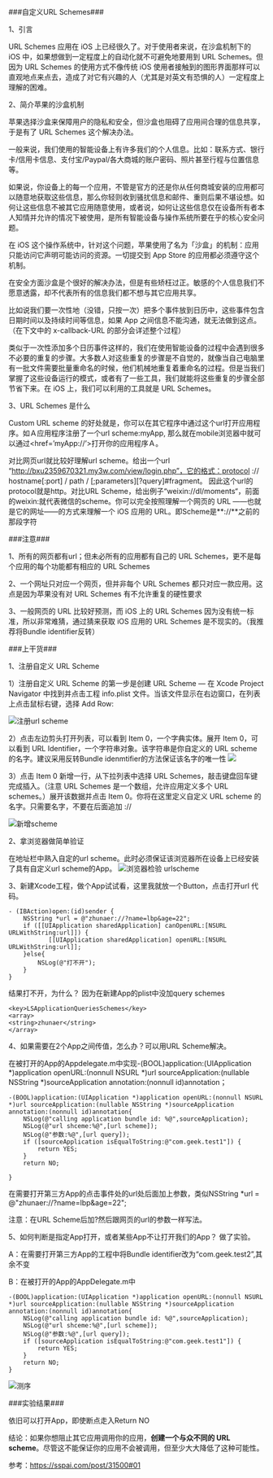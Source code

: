 
###自定义URL Schemes###

1、引言

URL Schemes 应用在 iOS 上已经很久了。对于使用者来说，在沙盒机制下的 iOS 中，如果想做到一定程度上的自动化就不可避免地要用到 URL Schemes。但因为 URL Schemes 的使用方式不像传统 iOS 使用者接触到的图形界面那样可以直观地点来点去，造成了对它有兴趣的人（尤其是对英文有恐惧的人）一定程度上理解的困难。


2、简介苹果的沙盒机制


苹果选择沙盒来保障用户的隐私和安全，但沙盒也阻碍了应用间合理的信息共享，于是有了 URL Schemes 这个解决办法。

一般来说，我们使用的智能设备上有许多我们的个人信息。比如：联系方式、银行卡/信用卡信息、支付宝/Paypal/各大商城的账户密码、照片甚至行程与位置信息等。

如果说，你设备上的每一个应用，不管是官方的还是你从任何商城安装的应用都可以随意地获取这些信息，那么你轻则收到骚扰信息和邮件、重则后果不堪设想。如何让这些信息不被其它应用随意使用，或者说，如何让这些信息仅在设备所有者本人知情并允许的情况下被使用，是所有智能设备与操作系统所要在乎的核心安全问题。

在 iOS 这个操作系统中，针对这个问题，苹果使用了名为「沙盒」的机制：应用只能访问它声明可能访问的资源。一切提交到 App Store 的应用都必须遵守这个机制。

在安全方面沙盒是个很好的解决办法，但是有些矫枉过正。敏感的个人信息我们不愿意透露，却不代表所有的信息我们都不想与其它应用共享。

比如说我们要一次性地（没错，只按一次）把多个事件放到日历中，这些事件包含日期时间以及持续时间等信息，如果 App 之间信息不能沟通，就无法做到这点。（在下文中的 x-callback-URL 的部分会详述整个过程）

类似于一次性添加多个日历事件这样的，我们在使用智能设备的过程中会遇到很多不必要的重复的步骤。大多数人对这些重复的步骤是不自觉的，就像当自己电脑里有一批文件需要批量重命名的时候，他们机械地重复着重命名的过程。但是当我们掌握了这些设备运行的模式，或者有了一些工具，我们就能将这些重复的步骤全部节省下来。在 iOS 上，我们可以利用的工具就是 URL Schemes。


3、URL Schemes 是什么

Custom URL scheme 的好处就是，你可以在其它程序中通过这个url打开应用程序。如Ａ应用程序注册了一个url scheme:myApp, 那么就在mobile浏览器中就可以通过<href=’myApp://’>打开你的应用程序Ａ。

对比网页url就比较好理解url scheme。给出一个url “http://bxu2359670321.my3w.com/view/login.php”，它的格式：protocol :// hostname[:port] / path / [;parameters][?query]#fragment。
因此这个url的protocol就是http。对比URL Scheme，给出例子“weixin://dl/moments“，前面的weixin:就代表微信的scheme。你可以完全按照理解一个网页的 URL ——也就是它的网址——的方式来理解一个 iOS 应用的 URL。即Scheme是**://**之前的那段字符

 
###注意###

1、所有的网页都有url；但未必所有的应用都有自己的 URL Schemes，更不是每个应用的每个功能都有相应的 URL Schemes

2、一个网址只对应一个网页，但并非每个 URL Schemes 都只对应一款应用。这点是因为苹果没有对 URL Schemes 有不允许重复的硬性要求

3、一般网页的 URL 比较好预测，而 iOS 上的 URL Schemes 因为没有统一标准，所以非常难猜，通过猜来获取 iOS 应用的 URL Schemes 是不现实的。（我推荐将Bundle identifier反转） 


###上干货###

1、注册自定义 URL Scheme


1）注册自定义 URL Scheme 的第一步是创建 URL Scheme — 在 Xcode Project Navigator 中找到并点击工程 info.plist 文件。当该文件显示在右边窗口，在列表上点击鼠标右键，选择 Add Row:

![注册url scheme](/assets/2287777-e22f24acf7823cfa.png)

2）点击左边剪头打开列表，可以看到 Item 0，一个字典实体。展开 Item 0，可以看到 URL Identifier，一个字符串对象。该字符串是你自定义的 URL scheme 的名字。建议采用反转Bundle idenmtifier的方法保证该名字的唯一性
![](/assets/2287777-67f09fb472c6b87d.png)


3）点击 Item 0 新增一行，从下拉列表中选择 URL Schemes，敲击键盘回车键完成插入。（注意 URL Schemes 是一个数组，允许应用定义多个 URL schemes。）展开该数据并点击 Item 0。你将在这里定义自定义 URL scheme 的名字。只需要名字，不要在后面追加 ://

![新增scheme](/assets/2287777-b9c1d5245529fa1b.png)

2、拿浏览器做简单验证

在地址栏中熟入自定的url scheme。此时必须保证该浏览器所在设备上已经安装了具有自定义url scheme的App。
![浏览器检验 urlscheme](/assets/2287777-93cc952da314d7bf.PNG)


3、新建Xcode工程，做个App试试看，这里我就放一个Button，点击打开url
代码。


```
- (IBAction)open:(id)sender {
    NSString *url = @"zhunaer://?name=lbp&age=22";
    if ([[UIApplication sharedApplication] canOpenURL:[NSURL URLWithString:url]]) {
           [[UIApplication sharedApplication] openURL:[NSURL URLWithString:url]];
    }else{
        NSLog(@"打不开");
    }
}
```
结果打不开，为什么？
因为在新建App的plist中没加query schemes


```
<key>LSApplicationQueriesSchemes</key>
<array>
<string>zhunaer</string>
</array>
```

4、如果需要在2个App之间传值，怎么办？可以用URL Scheme解决。

在被打开的App的Appdelegate.m中实现-(BOOL)application:(UIApplication *)application openURL:(nonnull NSURL *)url sourceApplication:(nullable NSString *)sourceApplication annotation:(nonnull id)annotation；



```
-(BOOL)application:(UIApplication *)application openURL:(nonnull NSURL *)url sourceApplication:(nullable NSString *)sourceApplication annotation:(nonnull id)annotation{
    NSLog(@"calling application bundle id: %@",sourceApplication);
    NSLog(@"url shceme:%@",[url scheme]);
    NSLog(@"参数:%@",[url query]);
    if ([sourceApplication isEqualToString:@"com.geek.test1"]) {
        return YES;
    }
    return NO;
    
}

```


在需要打开第三方App的点击事件处的url处后面加上参数，类似NSString *url = @"zhunaer://?name=lbp&age=22";

注意：在URL Scheme后加?然后跟网页的url的参数一样写法。

5、如何判断是指定App打开，或者某些App不让打开我们的App？
做了实验。

A：在需要打开第三方App的工程中将Bundle identifier改为“com.geek.test2”,其余不变

B：在被打开的App的AppDelegate.m中


```
-(BOOL)application:(UIApplication *)application openURL:(nonnull NSURL *)url sourceApplication:(nullable NSString *)sourceApplication annotation:(nonnull id)annotation{
    NSLog(@"calling application bundle id: %@",sourceApplication);
    NSLog(@"url shceme:%@",[url scheme]);
    NSLog(@"参数:%@",[url query]);
    if ([sourceApplication isEqualToString:@"com.geek.test1"]) {
        return YES;
    }
    return NO;
}
```
![测序](/assets/2287777-5ddf86e7d30b1c05.png)

###实验结果###

依旧可以打开App，即使断点走入Return NO

结论：如果你想阻止其它应用调用你的应用，**创建一个与众不同的 URL scheme**。尽管这不能保证你的应用不会被调用，但至少大大降低了这种可能性。


参考：https://sspai.com/post/31500#01
